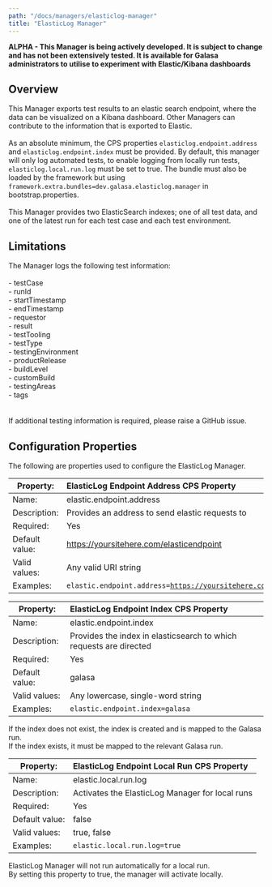 ```yaml
---
path: "/docs/managers/elasticlog-manager"
title: "ElasticLog Manager"
---
```


**ALPHA - This Manager is being actively developed. It is subject to change and has not been extensively tested. It is available for Galasa administrators to utilise to experiment with Elastic/Kibana dashboards**

## Overview
This Manager exports test results to an elastic search endpoint, where the data can be visualized on a Kibana dashboard.  Other Managers can contribute to the information that is exported to Elastic. <br><br> As an absolute minimum, the CPS properties <code>elasticlog.endpoint.address</code> and <code>elasticlog.endpoint.index</code>  must be provided. By default, this manager will only log automated tests, to enable logging from locally run tests,  <code>elasticlog.local.run.log</code> must be set to true. The bundle must also be loaded by the framework but using  <code>framework.extra.bundles=dev.galasa.elasticlog.manager</code> in bootstrap.properties. <br><br> This Manager provides two ElasticSearch indexes; one of all test data, and one of the latest run for each test case and each  test environment.

## Limitations
The Manager logs the following test information:<br> <br> - testCase<br> - runId<br> - startTimestamp<br> - endTimestamp<br> - requestor<br> - result<br> - testTooling<br> - testType<br> - testingEnvironment<br> - productRelease<br> - buildLevel<br> - customBuild<br> - testingAreas<br> - tags<br> <br> <br> If additional testing information is required, please raise a GitHub issue.


## Configuration Properties

The following are properties used to configure the ElasticLog Manager.
 
| Property: | ElasticLog Endpoint Address CPS Property |
| --------------------------------------- | :------------------------------------- |
| Name: | elastic.endpoint.address |
| Description: | Provides an address to send elastic requests to |
| Required:  | Yes |
| Default value: | https://yoursitehere.com/elasticendpoint |
| Valid values: | Any valid URI string |
| Examples: | <code>elastic.endpoint.address=https://yoursitehere.com/elasticendpoint</code> |

 
| Property: | ElasticLog Endpoint Index CPS Property |
| --------------------------------------- | :------------------------------------- |
| Name: | elastic.endpoint.index |
| Description: | Provides the index in elasticsearch to which requests are directed |
| Required:  | Yes |
| Default value: | galasa |
| Valid values: | Any lowercase, single-word string |
| Examples: | <code>elastic.endpoint.index=galasa</code> |

If the index does not exist, the index is created and is mapped to the Galasa run.</br> If the index exists, it must be mapped to the relevant Galasa run.

 
| Property: | ElasticLog Endpoint Local Run CPS Property |
| --------------------------------------- | :------------------------------------- |
| Name: | elastic.local.run.log |
| Description: | Activates the ElasticLog Manager for local runs |
| Required:  | Yes |
| Default value: | false |
| Valid values: | true, false |
| Examples: | <code>elastic.local.run.log=true</code> |

ElasticLog Manager will not run automatically for a local run. <br> By setting this property to true, the manager will activate locally.

